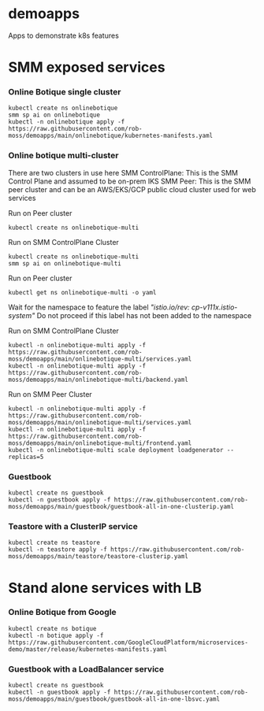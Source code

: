 # demoapps
Apps to demonstrate k8s features

# SMM exposed services

### Online Botique single cluster
```
kubectl create ns onlinebotique
smm sp ai on onlinebotique
kubectl -n onlinebotique apply -f https://raw.githubusercontent.com/rob-moss/demoapps/main/onlinebotique/kubernetes-manifests.yaml
```

### Online botique multi-cluster

There are two clusters in use here
SMM ControlPlane: This is the SMM Control Plane and assumed to be on-prem IKS
SMM Peer: This is the SMM peer cluster and can be an AWS/EKS/GCP public cloud cluster used for web services


Run on Peer cluster
```
kubectl create ns onlinebotique-multi
```

Run on SMM ControlPlane Cluster
```
kubectl create ns onlinebotique-multi
smm sp ai on onlinebotique-multi
```

Run on Peer cluster
```
kubectl get ns onlinebotique-multi -o yaml
```
Wait for the namespace to feature the label *"istio.io/rev: cp-v111x.istio-system"*
Do not proceed if this label has not been added to the namespace

Run on SMM ControlPlane Cluster
```
kubectl -n onlinebotique-multi apply -f https://raw.githubusercontent.com/rob-moss/demoapps/main/onlinebotique-multi/services.yaml
kubectl -n onlinebotique-multi apply -f https://raw.githubusercontent.com/rob-moss/demoapps/main/onlinebotique-multi/backend.yaml
```

Run on SMM Peer Cluster
```
kubectl -n onlinebotique-multi apply -f https://raw.githubusercontent.com/rob-moss/demoapps/main/onlinebotique-multi/services.yaml
kubectl -n onlinebotique-multi apply -f https://raw.githubusercontent.com/rob-moss/demoapps/main/onlinebotique-multi/frontend.yaml
kubectl -n onlinebotique-multi scale deployment loadgenerator --replicas=5
```

### Guestbook
```
kubectl create ns guestbook
kubectl -n guestbook apply -f https://raw.githubusercontent.com/rob-moss/demoapps/main/guestbook/guestbook-all-in-one-clusterip.yaml
```

### Teastore with a ClusterIP service
```
kubectl create ns teastore
kubectl -n teastore apply -f https://raw.githubusercontent.com/rob-moss/demoapps/main/teastore/teastore-clusterip.yaml
```


# Stand alone services with LB
### Online Botique from Google
```
kubectl create ns botique
kubectl -n botique apply -f https://raw.githubusercontent.com/GoogleCloudPlatform/microservices-demo/master/release/kubernetes-manifests.yaml
```


### Guestbook with a LoadBalancer service
```
kubectl create ns guestbook
kubectl -n guestbook apply -f https://raw.githubusercontent.com/rob-moss/demoapps/main/guestbook/guestbook-all-in-one-lbsvc.yaml
```
